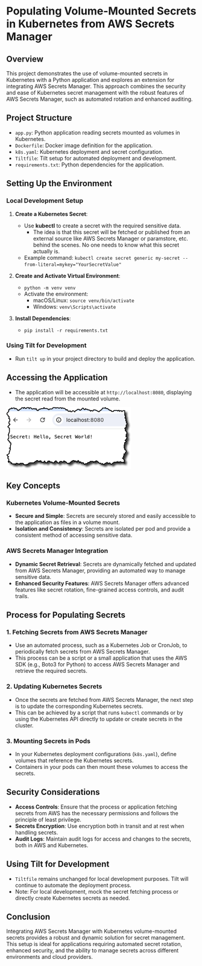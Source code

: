 # Populating Volume-Mounted Secrets in Kubernetes from AWS Secrets Manager

## Overview

This project demonstrates the use of volume-mounted secrets in Kubernetes with a Python application and explores an extension for integrating AWS Secrets Manager. This approach combines the security and ease of Kubernetes secret management with the robust features of AWS Secrets Manager, such as automated rotation and enhanced auditing.

## Project Structure

- `app.py`: Python application reading secrets mounted as volumes in Kubernetes.
- `Dockerfile`: Docker image definition for the application.
- `k8s.yaml`: Kubernetes deployment and secret configuration.
- `Tiltfile`: Tilt setup for automated deployment and development.
- `requirements.txt`: Python dependencies for the application.

## Setting Up the Environment

### Local Development Setup

1. **Create a Kubernetes Secret**:
   - Use **kubectl** to create a secret with the required sensitive data.
     - The idea is that this secret will be fetched or published from an external source like AWS Secrets Manager or paramstore, etc. behind the scenes.  No one needs to know what this secret actually is.
   - Example command: `kubectl create secret generic my-secret --from-literal=mykey="YourSecretValue"`

2. **Create and Activate Virtual Environment**:
   - `python -m venv venv`
   - Activate the environment:
     - macOS/Linux: `source venv/bin/activate`
     - Windows: `venv\Scripts\activate`
   
3. **Install Dependencies**:
   - `pip install -r requirements.txt`

### Using Tilt for Development

- Run `tilt up` in your project directory to build and deploy the application.

## Accessing the Application

- The application will be accessible at `http://localhost:8080`, displaying the secret read from the mounted volume.

![Alt text](_img/2023-12-12_14-37-55.png)

## Key Concepts

### Kubernetes Volume-Mounted Secrets

- **Secure and Simple**: Secrets are securely stored and easily accessible to the application as files in a volume mount.
- **Isolation and Consistency**: Secrets are isolated per pod and provide a consistent method of accessing sensitive data.

### AWS Secrets Manager Integration

- **Dynamic Secret Retrieval**: Secrets are dynamically fetched and updated from AWS Secrets Manager, providing an automated way to manage sensitive data.
- **Enhanced Security Features**: AWS Secrets Manager offers advanced features like secret rotation, fine-grained access controls, and audit trails.

## Process for Populating Secrets

### 1. Fetching Secrets from AWS Secrets Manager

- Use an automated process, such as a Kubernetes Job or CronJob, to periodically fetch secrets from AWS Secrets Manager.
- This process can be a script or a small application that uses the AWS SDK (e.g., Boto3 for Python) to access AWS Secrets Manager and retrieve the required secrets.

### 2. Updating Kubernetes Secrets

- Once the secrets are fetched from AWS Secrets Manager, the next step is to update the corresponding Kubernetes secrets.
- This can be achieved by a script that runs `kubectl` commands or by using the Kubernetes API directly to update or create secrets in the cluster.

### 3. Mounting Secrets in Pods

- In your Kubernetes deployment configurations (`k8s.yaml`), define volumes that reference the Kubernetes secrets.
- Containers in your pods can then mount these volumes to access the secrets.

## Security Considerations

- **Access Controls**: Ensure that the process or application fetching secrets from AWS has the necessary permissions and follows the principle of least privilege.
- **Secrets Encryption**: Use encryption both in transit and at rest when handling secrets.
- **Audit Logs**: Maintain audit logs for access and changes to the secrets, both in AWS and Kubernetes.

## Using Tilt for Development

- `Tiltfile` remains unchanged for local development purposes. Tilt will continue to automate the deployment process.
- Note: For local development, mock the secret fetching process or directly create Kubernetes secrets as needed.

## Conclusion

Integrating AWS Secrets Manager with Kubernetes volume-mounted secrets provides a robust and dynamic solution for secret management. This setup is ideal for applications requiring automated secret rotation, enhanced security, and the ability to manage secrets across different environments and cloud providers.